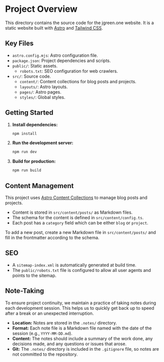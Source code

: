 # Project Overview

This directory contains the source code for the jgreen.one website. It is a static website built with [Astro](https://astro.build/) and [Tailwind CSS](https://tailwindcss.com/).

## Key Files

*   `astro.config.mjs`: Astro configuration file.
*   `package.json`: Project dependencies and scripts.
*   `public/`: Static assets.
    *   `robots.txt`: SEO configuration for web crawlers.
*   `src/`: Source code.
    *   `content/`: Content collections for blog posts and projects.
    *   `layouts/`: Astro layouts.
    *   `pages/`: Astro pages.
    *   `styles/`: Global styles.

## Getting Started

1.  **Install dependencies:**

    ```bash
    npm install
    ```

2.  **Run the development server:**

    ```bash
    npm run dev
    ```

3.  **Build for production:**

    ```bash
    npm run build
    ```

## Content Management

This project uses [Astro Content Collections](https://docs.astro.build/en/guides/content-collections/) to manage blog posts and projects.

*   Content is stored in `src/content/posts/` as Markdown files.
*   The schema for the content is defined in `src/content/config.ts`.
*   Each post has a `category` field which can be either `blog` or `project`.

To add a new post, create a new Markdown file in `src/content/posts/` and fill in the frontmatter according to the schema.

## SEO

*   A `sitemap-index.xml` is automatically generated at build time.
*   The `public/robots.txt` file is configured to allow all user agents and points to the sitemap.

## Note-Taking

To ensure project continuity, we maintain a practice of taking notes during each development session. This helps us to quickly get back up to speed after a break or an unexpected interruption.

*   **Location:** Notes are stored in the `.notes/` directory.
*   **Format:** Each note file is a Markdown file named with the date of the session (e.g., `YYYY-MM-DD.md`).
*   **Content:** The notes should include a summary of the work done, any decisions made, and any questions or issues that arose.
*   **Git:** The `.notes/` directory is included in the `.gitignore` file, so notes are not committed to the repository.